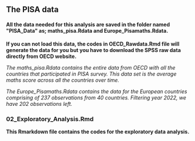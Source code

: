 ## The PISA data
#### All the data needed for this analysis are saved in the folder named "PISA_Data" as; maths_pisa.Rdata and Europe_Pisamaths.Rdata.

**If you can not load this data, the codes in OECD_Rawdata.Rmd file will generate the data for you but you have to download the SPSS raw data directly from OECD website.**

*The maths_pisa.Rdata contains the entire data from OECD with all the countries that participated in PISA survey. This data set is the average maths score across all the countries over time.*

*The Europe_Pisamaths.Rdata contains the data for the European countries comprising of 237 observations from 40 countries. Filtering year 2022, we have 202 observations left.*

### 02_Exploratory_Analysis.Rmd

**This Rmarkdown file contains the codes for the exploratory data analysis.**




